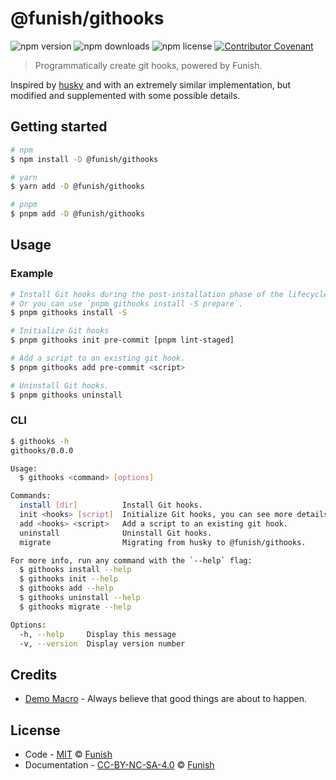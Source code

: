 # @funish/githooks

![npm version](https://img.shields.io/npm/v/@funish/githooks)
![npm downloads](https://img.shields.io/npm/dw/@funish/githooks)
![npm license](https://img.shields.io/npm/l/@funish/githooks)
[![Contributor Covenant](https://img.shields.io/badge/Contributor%20Covenant-2.1-4baaaa.svg)](https://www.contributor-covenant.org/version/2/1/code_of_conduct/)

> Programmatically create git hooks, powered by Funish.

Inspired by [husky](https://github.com/typicode/husky) and with an extremely similar implementation, but modified and supplemented with some possible details.

## Getting started

```bash
# npm
$ npm install -D @funish/githooks

# yarn
$ yarn add -D @funish/githooks

# pnpm
$ pnpm add -D @funish/githooks
```

## Usage

### Example

```bash
# Install Git hooks during the post-installation phase of the lifecycle.
# Or you can use `pnpm githooks install -S prepare`.
$ pnpm githooks install -S

# Initialize Git hooks
$ pnpm githooks init pre-commit [pnpm lint-staged]

# Add a script to an existing git hook.
$ pnpm githooks add pre-commit <script>

# Uninstall Git hooks.
$ pnpm githooks uninstall
```

### CLI

```bash
$ githooks -h
githooks/0.0.0

Usage:
  $ githooks <command> [options]

Commands:
  install [dir]          Install Git hooks.
  init <hooks> [script]  Initialize Git hooks, you can see more details at https://git-scm.com/docs/githooks.
  add <hooks> <script>   Add a script to an existing git hook.
  uninstall              Uninstall Git hooks.
  migrate                Migrating from husky to @funish/githooks.

For more info, run any command with the `--help` flag:
  $ githooks install --help
  $ githooks init --help
  $ githooks add --help
  $ githooks uninstall --help
  $ githooks migrate --help

Options:
  -h, --help     Display this message
  -v, --version  Display version number
```

## Credits

- [Demo Macro](https://github.com/DemoMacro) - Always believe that good things are about to happen.

## License

- Code - [MIT](LICENSE) &copy; [Funish](https://funish.net/)
- Documentation - [CC-BY-NC-SA-4.0](https://creativecommons.org/licenses/by-nc-sa/4.0/) &copy; [Funish](https://funish.net/)

